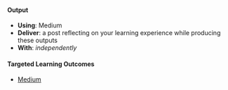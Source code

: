 #### Output
- **Using**: Medium
- **Deliver**: a post reflecting on your learning experience while producing these outputs
- **With**: *independently*

#### Targeted Learning Outcomes
- [Medium](https://medium.com/p/849b651bc7bf/edit)
